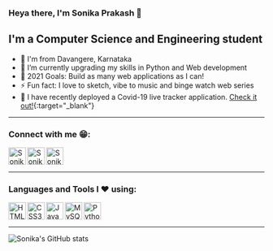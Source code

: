 ### Heya there, I'm Sonika Prakash 👋

## I'm a Computer Science and Engineering student
- 📍 I'm from Davangere, Karnataka
- 🌱 I’m currently upgrading my skills in Python and Web development
- 🥅 2021 Goals: Build as many web applications as I can!
- ⚡ Fun fact: I love to sketch, vibe to music and binge watch web series 
- 🦠 I have recently deployed a Covid-19 live tracker application. [Check it out!][covid]{:target="_blank"}

---

### Connect with me 😁:

[<img align="left" alt="Sonika Prakash | LinkedIn" width="34px" src="https://img.icons8.com/color/100/000000/linkedin.png" />][linkedin]
[<img align="left" alt="Sonika Prakash | Instagram" width="34px" src="https://img.icons8.com/fluent/100/000000/instagram-new.png" />][instagram]
[<img align="left" alt="Sonika Prakash | HackerRank" width="34px" src="https://img.icons8.com/windows/100/000000/hackerrank.png" />][hackerrank]

<br />
<br/>

---

### Languages and Tools I ❤ using:

[<img align="left" alt="HTML5" width="34px" src="https://img.icons8.com/color/100/000000/html-5--v1.png" />][html]
[<img align="left" alt="CSS3" width="34px" src="https://img.icons8.com/color/100/000000/css3.png" />][css]
[<img align="left" alt="JavaScript" width="34px" src="https://img.icons8.com/color/100/000000/javascript.png" />][js]
[<img align="left" alt="MySQL" width="34px" src="https://img.icons8.com/color/100/000000/mysql-logo.png" />][mysql]
[<img align="left" alt="Python" width="34px" src="https://img.icons8.com/color/100/000000/python.png" />][python]

<br/>
<br/>

---

![Sonika's GitHub stats](https://github-readme-stats.vercel.app/api?username=Sonika-Prakash&show_icons=true&theme=radical)



[instagram]: https://www.instagram.com/_sonika_prakash_/
[linkedin]: https://www.linkedin.com/in/sonika-prakash/
[hackerrank]: https://www.hackerrank.com/sonikaprakash10
[html]: https://img.icons8.com/color/48/000000/html-5--v1.png
[css]: https://img.icons8.com/color/48/000000/css3.png
[js]: https://img.icons8.com/color/48/000000/javascript.png
[mysql]: https://img.icons8.com/color/48/000000/mysql-logo.png
[python]: https://img.icons8.com/color/48/000000/python.png
[covid]: https://covid-live-tracker-app.herokuapp.com/
